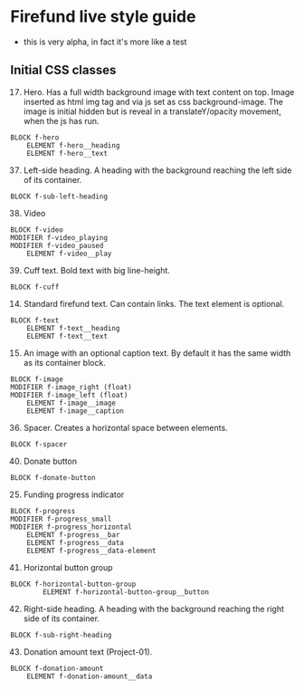 # Firefund live style guide
- this is very alpha, in fact it's more like a test 

## Initial CSS classes

17. Hero. Has a full width background image with text content on top.
Image inserted as html img tag and via js set as css background-image. The
image is initial hidden but is reveal in a translateY/opacity movement, when
the js has run.
```
BLOCK f-hero
	ELEMENT f-hero__heading
	ELEMENT f-hero__text
```

37. Left-side heading. A heading with the background reaching the left
side of its container.
```
BLOCK f-sub-left-heading
```

38. Video
```
BLOCK f-video
MODIFIER f-video_playing
MODIFIER f-video_paused
	ELEMENT f-video__play
```

39. Cuff text. Bold text with big line-height.
```
BLOCK f-cuff
```

14. Standard firefund text. Can contain links. The text element is
optional.
```
BLOCK f-text
	ELEMENT f-text__heading
	ELEMENT f-text__text
```

15. An image with an optional caption text. By default it has the same width
as its container block.

```
BLOCK f-image
MODIFIER f-image_right (float)
MODIFIER f-image_left (float)
	ELEMENT f-image__image
	ELEMENT f-image__caption
```

36. Spacer. Creates a horizontal space between elements.
```
BLOCK f-spacer
```

40. Donate button
```
BLOCK f-donate-button
```

25. Funding progress indicator
```
BLOCK f-progress
MODIFIER f-progress_small
MODIFIER f-progress_horizontal
	ELEMENT f-progress__bar
	ELEMENT f-progress__data
	ELEMENT f-progress__data-element
```

41. Horizontal button group
```
BLOCK f-horizontal-button-group
		ELEMENT f-horizontal-button-group__button
```
42. Right-side heading. A heading with the background reaching the right
side of its container.
```
BLOCK f-sub-right-heading
```

43. Donation amount text (Project-01).
```
BLOCK f-donation-amount
	ELEMENT f-donation-amount__data
```
